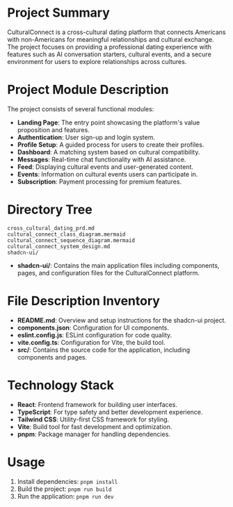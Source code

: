 # Project Summary
CulturalConnect is a cross-cultural dating platform that connects Americans with non-Americans for meaningful relationships and cultural exchange. The project focuses on providing a professional dating experience with features such as AI conversation starters, cultural events, and a secure environment for users to explore relationships across cultures.

# Project Module Description
The project consists of several functional modules:
- **Landing Page**: The entry point showcasing the platform's value proposition and features.
- **Authentication**: User sign-up and login system.
- **Profile Setup**: A guided process for users to create their profiles.
- **Dashboard**: A matching system based on cultural compatibility.
- **Messages**: Real-time chat functionality with AI assistance.
- **Feed**: Displaying cultural events and user-generated content.
- **Events**: Information on cultural events users can participate in.
- **Subscription**: Payment processing for premium features.

# Directory Tree
```
cross_cultural_dating_prd.md
cultural_connect_class_diagram.mermaid
cultural_connect_sequence_diagram.mermaid
cultural_connect_system_design.md
shadcn-ui/
```
- **shadcn-ui/**: Contains the main application files including components, pages, and configuration files for the CulturalConnect platform.

# File Description Inventory
- **README.md**: Overview and setup instructions for the shadcn-ui project.
- **components.json**: Configuration for UI components.
- **eslint.config.js**: ESLint configuration for code quality.
- **vite.config.ts**: Configuration for Vite, the build tool.
- **src/**: Contains the source code for the application, including components and pages.

# Technology Stack
- **React**: Frontend framework for building user interfaces.
- **TypeScript**: For type safety and better development experience.
- **Tailwind CSS**: Utility-first CSS framework for styling.
- **Vite**: Build tool for fast development and optimization.
- **pnpm**: Package manager for handling dependencies.

# Usage
1. Install dependencies: `pnpm install`
2. Build the project: `pnpm run build`
3. Run the application: `pnpm run dev`
